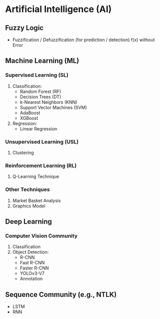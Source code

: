 # Artificial Intelligence (AI)

## Fuzzy Logic
- Fuzzification / Defuzzification (for prediction / detection) f(x) without Error

## Machine Learning (ML)

### Supervised Learning (SL)
1. Classification:
   - Random Forest (RF)
   - Decision Trees (DT)
   - k-Nearest Neighbors (KNN)
   - Support Vector Machines (SVM)
   - AdaBoost
   - XGBoost
2. Regression:
   - Linear Regression

### Unsupervised Learning (USL)
1. Clustering

### Reinforcement Learning (RL)
1. Q-Learning Technique

### Other Techniques
1. Market Basket Analysis
2. Graphics Model

## Deep Learning

### Computer Vision Community
1. Classification
2. Object Detection:
   - R-CNN
   - Fast R-CNN
   - Faster R-CNN
   - YOLOv3-V7
   + Annotation

## Sequence Community (e.g., NTLK)
- LSTM
- RNN
